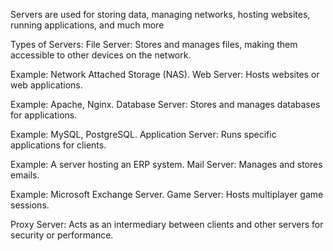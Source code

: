 Servers are used for storing data, managing networks, hosting websites, running applications, and much more

Types of Servers:
File Server: Stores and manages files, making them accessible to other devices on the network.

Example: Network Attached Storage (NAS).
Web Server: Hosts websites or web applications.

Example: Apache, Nginx.
Database Server: Stores and manages databases for applications.

Example: MySQL, PostgreSQL.
Application Server: Runs specific applications for clients.

Example: A server hosting an ERP system.
Mail Server: Manages and stores emails.

Example: Microsoft Exchange Server.
Game Server: Hosts multiplayer game sessions.

Proxy Server: Acts as an intermediary between clients and other servers for security or performance.
